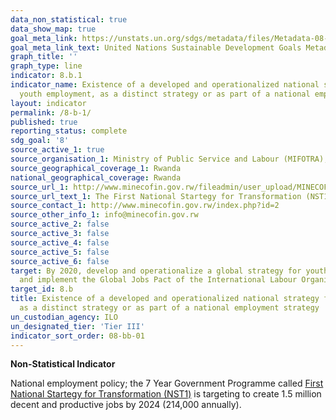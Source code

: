 ```yaml
---
data_non_statistical: true
data_show_map: true
goal_meta_link: https://unstats.un.org/sdgs/metadata/files/Metadata-08-0b-01.pdf
goal_meta_link_text: United Nations Sustainable Development Goals Metadata (pdf 525kB)
graph_title: ''
graph_type: line
indicator: 8.b.1
indicator_name: Existence of a developed and operationalized national strategy for
  youth employment, as a distinct strategy or as part of a national employment strategy
layout: indicator
permalink: /8-b-1/
published: true
reporting_status: complete
sdg_goal: '8'
source_active_1: true
source_organisation_1: Ministry of Public Service and Labour (MIFOTRA), Ministry of Finance and Economic Planning (MINECOFIN)
source_geographical_coverage_1: Rwanda
national_geographical_coverage: Rwanda
source_url_1: http://www.minecofin.gov.rw/fileadmin/user_upload/MINECOFIN_Documents/NST_A5_booklet_final_2.04.19_WEB.pdf
source_url_text_1: The First National Startegy for Transformation (NST1)
source_contact_1: http://www.minecofin.gov.rw/index.php?id=2
source_other_info_1: info@minecofin.gov.rw 
source_active_2: false
source_active_3: false
source_active_4: false
source_active_5: false
source_active_6: false
target: By 2020, develop and operationalize a global strategy for youth employment
  and implement the Global Jobs Pact of the International Labour Organization
target_id: 8.b
title: Existence of a developed and operationalized national strategy for youth employment,
  as a distinct strategy or as part of a national employment strategy
un_custodian_agency: ILO
un_designated_tier: 'Tier III'
indicator_sort_order: 08-bb-01
---
```

**Non-Statistical Indicator**

National employment policy; the 7 Year Government Programme called [First National Startegy for Transformation (NST1)](http://www.minecofin.gov.rw/fileadmin/user_upload/MINECOFIN_Documents/NST_A5_booklet_final_2.04.19_WEB.pdf) is targeting to create 1.5 million decent and productive jobs by 2024 (214,000 annually).

